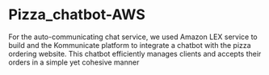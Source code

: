 # Pizza_chatbot-AWS
For the auto-communicating chat service, we used Amazon LEX service to build and the Kommunicate platform to integrate a chatbot with the pizza ordering website. This chatbot efficiently manages clients and accepts their orders in a simple yet cohesive manner
